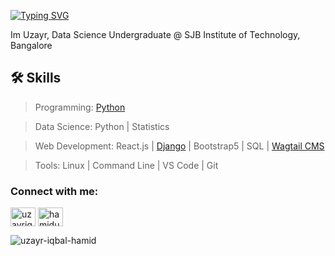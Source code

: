 [![Typing SVG](https://readme-typing-svg.demolab.com/?lines=Hi!+I'm+Uzayr+Iqbal+Hamid.+🤜🤛;📊+Data+Science+Undergrad+@SJBIT;Full+Stack+Web+Developer💻)](https://git.io/typing-svg)

Im Uzayr, Data Science Undergraduate @ SJB Institute of Technology, Bangalore


## 🛠 Skills

> Programming: [Python](https://github.com/uzayr-iqbal-hamid/learn-python)

> Data Science: Python | Statistics

> Web Development: React.js | [Django](https://github.com/uzayr-iqbal-hamid/learn-django) | Bootstrap5 | SQL | [Wagtail CMS](https://github.com/uzayr-iqbal-hamid/learn-wagtail)

> Tools: Linux | Command Line | VS Code | Git


<h3 align="left">Connect with me:</h3>
<p align="left">
<a href="https://linkedin.com/in/uzayriqbal" target="blank"><img align="center" src="https://raw.githubusercontent.com/rahuldkjain/github-profile-readme-generator/master/src/images/icons/Social/linked-in-alt.svg" alt="uzayriqbal" height="30" width="40" /></a>
<a href="https://www.leetcode.com/hamiduzayr" target="blank"><img align="center" src="https://raw.githubusercontent.com/rahuldkjain/github-profile-readme-generator/master/src/images/icons/Social/leet-code.svg" alt="hamiduzayr" height="30" width="40" /></a>
</p>

<p><img align="left" src="https://github-readme-stats.vercel.app/api/top-langs?username=uzayr-iqbal-hamid&show_icons=true&locale=en&layout=compact" alt="uzayr-iqbal-hamid" /></p>
